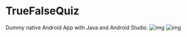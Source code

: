 # TrueFalseQuiz
Dummy native Android App with Java and Android Studio.
![img](https://github.com/zywkloo/AndroidMidtermQuizApp/blob/Ass1MultiChoice/Screenshot_1549536972.png?raw=true)
![img](https://github.com/zywkloo/AndroidMidtermQuizApp/blob/Ass1MultiChoice/Screenshot_1549537067.png?raw=true)
